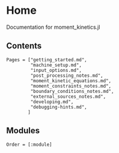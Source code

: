 # Home

Documentation for moment_kinetics.jl

## Contents

```@contents
Pages = ["getting_started.md",
         "machine_setup.md",
         "input_options.md",
         "post_processing_notes.md",
         "moment_kinetic_equations.md",
         "moment_constraints_notes.md",
         "boundary_conditions_notes.md",
         "external_sources_notes.md",
         "developing.md",
         "debugging-hints.md",
        ]
```

## Modules

```@index
Order = [:module]
```
